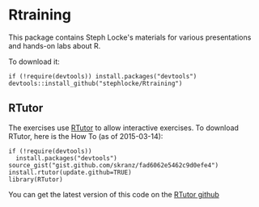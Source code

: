 # Rtraining
This package contains Steph Locke's materials for various presentations and hands-on labs about R.

To download it:
```{r}
if (!require(devtools)) install.packages("devtools")
devtools::install_github("stephlocke/Rtraining")
```
## RTutor
The exercises use [RTutor](https://github.com/skranz/RTutor) to allow interactive exercises. To download RTutor, here is the How To (as of 2015-03-14):
```{r}
if (!require(devtools))
  install.packages("devtools")
source_gist("gist.github.com/skranz/fad6062e5462c9d0efe4")
install.rtutor(update.github=TRUE)
library(RTutor)
```
You can get the latest version of this code on the [RTutor github](https://github.com/skranz/RTutor)